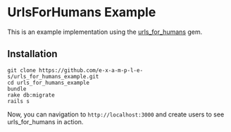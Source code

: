 # UrlsForHumans Example

This is an example implementation using the
[urls_for_humans](https://github.com/johnotander/urls_for_humans) gem.

## Installation

```
git clone https://github.com/e-x-a-m-p-l-e-s/urls_for_humans_example.git
cd urls_for_humans_example
bundle
rake db:migrate
rails s
```

Now, you can navigation to `http://localhost:3000` and create users to see urls_for_humans
in action.
